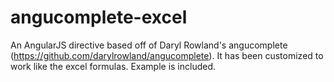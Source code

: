 # angucomplete-excel
An AngularJS directive based off of Daryl Rowland's angucomplete (https://github.com/darylrowland/angucomplete). It has been customized to work like the excel formulas. Example is included.
